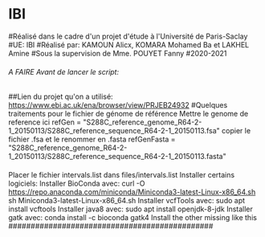 # IBI

#Réalisé dans le cadre d'un projet d'étude à l'Université de Paris-Saclay
#UE: IBI
#Réalisé par: KAMOUN Alicx, KOMARA Mohamed Ba et LAKHEL Amine
#Sous la supervision de Mme. POUYET Fanny
#2020-2021
###### A FAIRE Avant de lancer le script:
##Lien du projet qu'on a utilisé: https://www.ebi.ac.uk/ena/browser/view/PRJEB24932
#Quelques traitements pour le fichier de génome de référence
Mettre le genome de reference ici
refGen = "S288C_reference_genome_R64-2-1_20150113/S288C_reference_sequence_R64-2-1_20150113.fsa"
copier le fichier .fsa et le renommer en .fasta
refGenFasta = "S288C_reference_genome_R64-2-1_20150113/S288C_reference_sequence_R64-2-1_20150113.fasta"
####
Placer le fichier intervals.list dans files/intervals.list
Installer certains logiciels:
Installer BioConda avec:   curl -O https://repo.anaconda.com/miniconda/Miniconda3-latest-Linux-x86_64.sh
                            sh Miniconda3-latest-Linux-x86_64.sh
 Installer vcfTools avec: sudo apt install vcftools
 Installer java8 avec: sudo apt install openjdk-8-jdk
 Installer gatk avec: conda install -c bioconda gatk4
 Install the other missing like this
##############################################
